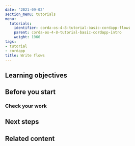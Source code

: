 ```yaml
---
date: '2021-09-02'
section_menu: tutorials
menu:
  tutorials:
    identifier: corda-os-4-8-tutorial-basic-cordapp-flows
    parent: corda-os-4-8-tutorial-basic-cordapp-intro
    weight: 1060
tags:
- tutorial
- cordapp
title: Write flows
---
```



## Learning objectives




## Before you start





### Check your work


## Next steps


## Related content
